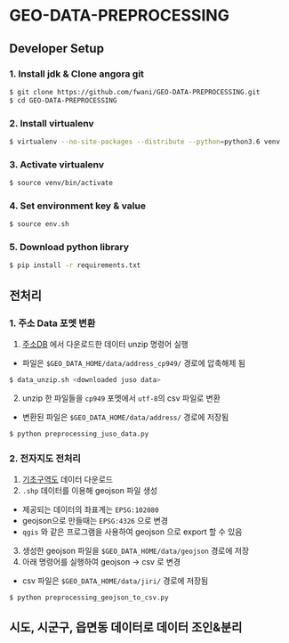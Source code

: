 # GEO-DATA-PREPROCESSING

## Developer Setup

### 1. Install jdk & Clone angora git
```bash
$ git clone https://github.com/fwani/GEO-DATA-PREPROCESSING.git
$ cd GEO-DATA-PREPROCESSING
```

### 2. Install virtualenv
```bash
$ virtualenv --no-site-packages --distribute --python=python3.6 venv
```

### 3. Activate virtualenv
```bash
$ source venv/bin/activate
```

### 4. Set environment key & value
```bash
$ source env.sh
```

### 5. Download python library
```bash
$ pip install -r requirements.txt
```

## 전처리
### 1. 주소 Data 포멧 변환

1. [주소DB](https://www.juso.go.kr/addrlink/addressBuildDevNew.do?menu=match) 에서 다운로드한 데이터 unzip 명령어 실행
  - 파일은 `$GEO_DATA_HOME/data/address_cp949/` 경로에 압축해제 됨

```bash
$ data_unzip.sh <downloaded juso data>
```

2. unzip 한 파일들을 `cp949` 포멧에서 `utf-8`의 csv 파일로 변환
  - 변환된 파일은 `$GEO_DATA_HOME/data/address/` 경로에 저장됨

```bash
$ python preprocessing_juso_data.py
```

### 2. 전자지도 전처리
1. [기초구역도](https://www.juso.go.kr/addrlink/addressBuildDevNew.do?menu=bsin) 데이터 다운로드
2. `.shp` 데이터를 이용해 geojson 파일 생성
  - 제공되는 데이터의 좌표계는 `EPSG:102080`
  - geojson으로 만들때는 `EPSG:4326` 으로 변경
  - `qgis` 와 같은 프로그램을 사용하여 geojson 으로 export 할 수 있음
3. 생성한 geojson 파일을 `$GEO_DATA_HOME/data/geojson` 경로에 저장
4. 아래 명령어를 실행하여 geojson -> csv 로 변경
  - csv 파일은 `$GEO_DATA_HOME/data/jiri/` 경로에 저장됨

```bash
$ python preprocessing_geojson_to_csv.py
```

## 시도, 시군구, 읍면동 데이터로 데이터 조인&분리


